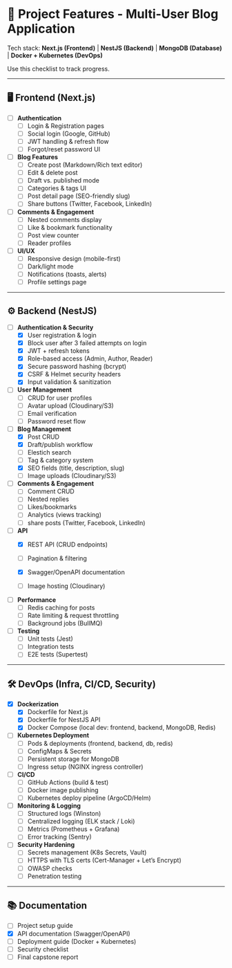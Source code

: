 # 🚀 Project Features - Multi-User Blog Application

Tech stack: **Next.js (Frontend)** | **NestJS (Backend)** | **MongoDB (Database)** | **Docker + Kubernetes (DevOps)**  

Use this checklist to track progress.

---

## 🖥️ Frontend (Next.js)

- [ ] **Authentication**
  - [ ] Login & Registration pages
  - [ ] Social login (Google, GitHub)
  - [ ] JWT handling & refresh flow
  - [ ] Forgot/reset password UI

- [ ] **Blog Features**
  - [ ] Create post (Markdown/Rich text editor)
  - [ ] Edit & delete post
  - [ ] Draft vs. published mode
  - [ ] Categories & tags UI
  - [ ] Post detail page (SEO-friendly slug)
  - [ ] Share buttons (Twitter, Facebook, LinkedIn)

- [ ] **Comments & Engagement**
  - [ ] Nested comments display
  - [ ] Like & bookmark functionality
  - [ ] Post view counter
  - [ ] Reader profiles

- [ ] **UI/UX**
  - [ ] Responsive design (mobile-first)
  - [ ] Dark/light mode
  - [ ] Notifications (toasts, alerts)
  - [ ] Profile settings page

---

## ⚙️ Backend (NestJS)

- [ ] **Authentication & Security**
  - [x] User registration & login
  - [x] Block user after 3 failed attempts on login
  - [x] JWT + refresh tokens
  - [x] Role-based access (Admin, Author, Reader)
  - [x] Secure password hashing (bcrypt)
  - [X] CSRF & Helmet security headers
  - [x] Input validation & sanitization

- [ ] **User Management**
  - [ ] CRUD for user profiles
  - [ ] Avatar upload (Cloudinary/S3)
  - [ ] Email verification
  - [ ] Password reset flow

- [ ] **Blog Management**
  - [X] Post CRUD
  - [X] Draft/publish workflow
  - [ ] Elestich search
  - [ ] Tag & category system
  - [X] SEO fields (title, description, slug)
  - [ ] Image uploads (Cloudinary/S3)

- [ ] **Comments & Engagement**
  - [ ] Comment CRUD
  - [ ] Nested replies
  - [ ] Likes/bookmarks
  - [ ] Analytics (views tracking)
  - [ ] share posts (Twitter, Facebook, LinkedIn)

- [ ] **API**
  - [X] REST API (CRUD endpoints)
  - [ ] Pagination & filtering
  - [X] Swagger/OpenAPI documentation
  - [ ] Image hosting (Cloudinary)


- [ ] **Performance**
  - [ ] Redis caching for posts
  - [ ] Rate limiting & request throttling
  - [ ] Background jobs (BullMQ)

- [ ] **Testing**
  - [ ] Unit tests (Jest)
  - [ ] Integration tests
  - [ ] E2E tests (Supertest)

---

## 🛠️ DevOps (Infra, CI/CD, Security)

- [X] **Dockerization**
  - [X] Dockerfile for Next.js
  - [X] Dockerfile for NestJS API
  - [X] Docker Compose (local dev: frontend, backend, MongoDB, Redis)

- [ ] **Kubernetes Deployment**
  - [ ] Pods & deployments (frontend, backend, db, redis)
  - [ ] ConfigMaps & Secrets
  - [ ] Persistent storage for MongoDB
  - [ ] Ingress setup (NGINX ingress controller)

- [ ] **CI/CD**
  - [ ] GitHub Actions (build & test)
  - [ ] Docker image publishing
  - [ ] Kubernetes deploy pipeline (ArgoCD/Helm)

- [ ] **Monitoring & Logging**
  - [ ] Structured logs (Winston)
  - [ ] Centralized logging (ELK stack / Loki)
  - [ ] Metrics (Prometheus + Grafana)
  - [ ] Error tracking (Sentry)

- [ ] **Security Hardening**
  - [ ] Secrets management (K8s Secrets, Vault)
  - [ ] HTTPS with TLS certs (Cert-Manager + Let’s Encrypt)
  - [ ] OWASP checks
  - [ ] Penetration testing

---

## 📚 Documentation

- [ ] Project setup guide
- [X] API documentation (Swagger/OpenAPI)
- [ ] Deployment guide (Docker + Kubernetes)
- [ ] Security checklist
- [ ] Final capstone report
